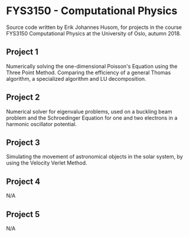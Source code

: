 # FYS3150 - Computational Physics
Source code written by Erik Johannes Husom, for projects in the course FYS3150 Computational Physics at the University of Oslo, autumn 2018.

## Project 1
Numerically solving the one-dimensional Poisson's Equation using the Three Point Method. Comparing the efficiency of a general Thomas algorithm, a specialized algorithm and LU decomposition.

## Project 2
Numerical solver for eigenvalue problems, used on a buckling beam problem and the Schroedinger Equation for one and two electrons in a harmonic oscillator potential.

## Project 3
Simulating the movement of astronomical objects in the solar system, by using the Velocity Verlet Method.

## Project 4
N/A

## Project 5
N/A
